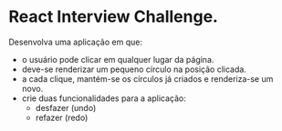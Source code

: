 # React Interview Challenge.

Desenvolva uma aplicação em que:

- o usuário pode clicar em qualquer lugar da página.
- deve-se renderizar um pequeno círculo na posição clicada.
- a cada clique, mantém-se os círculos já criados e renderiza-se um novo.
- crie duas funcionalidades para a aplicação:
    - desfazer (undo)
    - refazer (redo)
